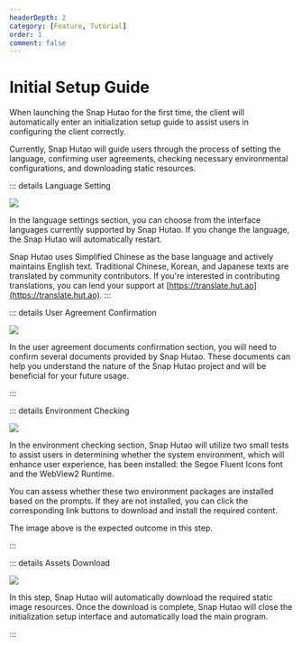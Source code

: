 ```yaml
---
headerDepth: 2
category: [Feature, Tutorial]
order: 1
comment: false
---
```


# Initial Setup Guide

When launching the Snap Hutao for the first time, the client will automatically enter an initialization setup guide to assist users in configuring the client correctly.

Currently, Snap Hutao will guide users through the process of setting the language, confirming user agreements, checking necessary environmental configurations, and downloading static resources.

::: details Language Setting

![](https://img.alicdn.com/imgextra/i1/1797064093/O1CN01wBgRV01g6dyC2bc62_!!1797064093.png_.webp)

In the language settings section, you can choose from the interface languages currently supported by Snap Hutao. If you change the language, the Snap Hutao will automatically restart.

Snap Hutao uses Simplified Chinese as the base language and actively maintains English text.
Traditional Chinese, Korean, and Japanese texts are translated by community contributors.
If you're interested in contributing translations, you can lend your support at [https://translate.hut.ao](https://translate.hut.ao).
:::

::: details User Agreement Confirmation

![](https://img.alicdn.com/imgextra/i4/1797064093/O1CN01Zv1EGr1g6dy8E1fpj_!!1797064093.png_.webp)

In the user agreement documents confirmation section, you will need to confirm several documents provided by Snap Hutao.
These documents can help you understand the nature of the Snap Hutao project and will be beneficial for your future usage.

:::

::: details Environment Checking

![](https://img.alicdn.com/imgextra/i3/1797064093/O1CN01LYYIB41g6dyDFB6I9_!!1797064093.png_.webp)

In the environment checking section, Snap Hutao will utilize two small tests to assist users in determining whether the system environment, which will enhance user experience, has been installed: the Segoe Fluent Icons font and the WebView2 Runtime.

You can assess whether these two environment packages are installed based on the prompts. If they are not installed, you can click the corresponding link buttons to download and install the required content.

The image above is the expected outcome in this step.

:::

::: details Assets Download

![](https://img.alicdn.com/imgextra/i2/1797064093/O1CN01XlICiR1g6dyC7Qpy6_!!1797064093.png_.webp)

In this step, Snap Hutao will automatically download the required static image resources.
Once the download is complete, Snap Hutao will close the initialization setup interface and automatically load the main program.

:::
